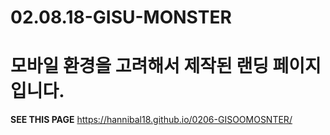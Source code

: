 # 02.08.18-GISU-MONSTER
모바일 환경을 고려해서 제작된 랜딩 페이지 입니다.
====
**SEE THIS PAGE**  https://hannibal18.github.io/0206-GISOOMOSNTER/
